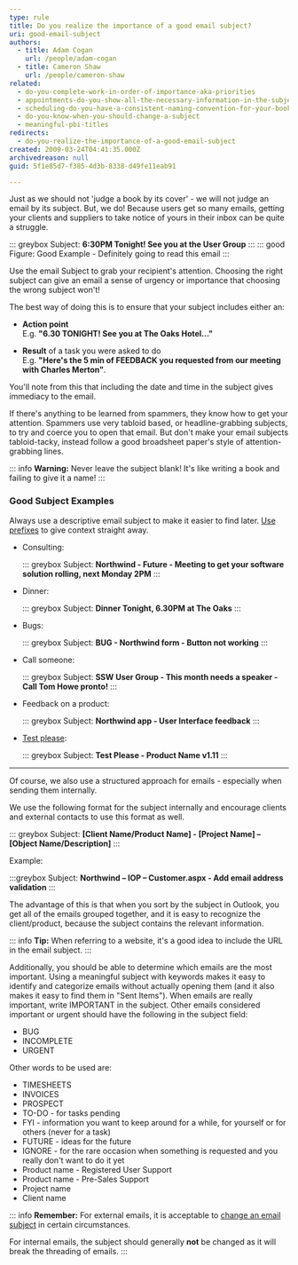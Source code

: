 ```yaml
---
type: rule
title: Do you realize the importance of a good email subject?
uri: good-email-subject
authors:
  - title: Adam Cogan
    url: /people/adam-cogan
  - title: Cameron Shaw
    url: /people/cameron-shaw
related:
  - do-you-complete-work-in-order-of-importance-aka-priorities
  - appointments-do-you-show-all-the-necessary-information-in-the-subject
  - scheduling-do-you-have-a-consistent-naming-convention-for-your-bookings
  - do-you-know-when-you-should-change-a-subject
  - meaningful-pbi-titles
redirects: 
  - do-you-realize-the-importance-of-a-good-email-subject
created: 2009-03-24T04:41:35.000Z
archivedreason: null
guid: 5f1e85d7-f385-4d3b-8338-d49fe11eab91

---
```


Just as we should not 'judge a book by its cover' - we will not judge an email by its subject. But, we do! Because users get so many emails, getting your clients and suppliers to take notice of yours in their inbox can be quite a struggle. 

<!--endintro-->

::: greybox
Subject: **6:30PM Tonight! See you at the User Group**
:::
::: good  
Figure: Good Example - Definitely going to read this email
:::

Use the email Subject to grab your recipient's attention. Choosing the right subject can give an email a sense of urgency or importance that choosing the wrong subject won't!

The best way of doing this is to ensure that your subject includes either an:

- **Action point**   
  E.g. **"6.30 TONIGHT! See you at The Oaks Hotel..."** 

- **Result** of a task you were asked to do   
  E.g. **"Here's the 5 min of FEEDBACK you requested from our meeting with Charles Merton"**. 
  
You'll note from this that including the date and time in the subject gives immediacy to the email.

If there's anything to be learned from spammers, they know how to get your attention. Spammers use very tabloid based, or headline-grabbing subjects, to try and coerce you to open that email. But don't make your email subjects tabloid-tacky, instead follow a good broadsheet paper's style of attention-grabbing lines.

::: info
**Warning:** Never leave the subject blank! It's like writing a book and failing to give it a name!
:::

### Good Subject Examples

Always use a descriptive email subject to make it easier to find later. [Use prefixes](/prefixes) to give context straight away.

- Consulting:

  ::: greybox
  Subject: **Northwind - Future - Meeting to get your software solution rolling, next Monday 2PM**
  :::

- Dinner:

  ::: greybox
  Subject: **Dinner Tonight, 6.30PM at The Oaks**
  :::

- Bugs:

  ::: greybox
  Subject: **BUG - Northwind form - Button not working**
  :::

- Call someone:

  ::: greybox
  Subject: **SSW User Group - This month needs a speaker - Call Tom Howe pronto!**
  :::

- Feedback on a product:

  ::: greybox
  Subject: **Northwind app - User Interface feedback**
  :::

- [Test please](/request-a-test-please):

  ::: greybox
  Subject: **Test Please - Product Name v1.11**
  :::
  
---

Of course, we also use a structured approach for emails - especially when sending them internally.

We use the following format for the subject internally and encourage clients and external contacts to use this format as well.

::: greybox
Subject: **\[Client Name/Product Name\] - \[Project Name\] – \[Object Name/Description\]**
:::

Example:

:::greybox
Subject: **Northwind – IOP – Customer.aspx - Add email address validation** 
:::

The advantage of this is that when you sort by the subject in Outlook, you get all of the emails grouped together, and it is easy to recognize the client/product, because the subject contains the relevant information.

::: info
**Tip:** When referring to a website, it's a good idea to include the URL in the email subject.
:::

Additionally, you should be able to determine which emails are the most important. Using a meaningful subject with keywords makes it easy to identify and categorize emails without actually opening them (and it also makes it easy to find them in "Sent Items"). When emails are really important, write IMPORTANT in the subject. Other emails considered important or urgent should have the following in the subject field:

* BUG
* INCOMPLETE
* URGENT

Other words to be used are:

* TIMESHEETS
* INVOICES
* PROSPECT
* TO-DO - for tasks pending
* FYI - information you want to keep around for a while, for yourself or for others (never for a task)
* FUTURE - ideas for the future
* IGNORE - for the rare occasion when something is requested and you really don't want to do it yet
* Product name - Registered User Support
* Product name - Pre-Sales Support
* Project name
* Client name

::: info
**Remember:** For external emails, it is acceptable to [change an email subject](/do-you-know-when-you-should-change-a-subject) in certain circumstances.

For internal emails, the subject should generally **not** be changed as it will break the threading of emails.
:::
